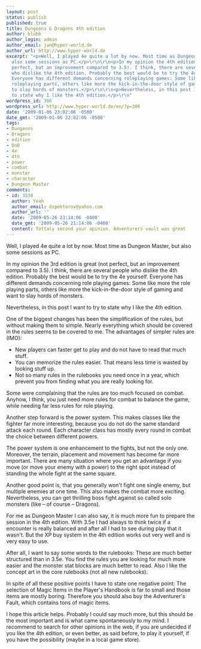 ```yaml
---
layout: post
status: publish
published: true
title: Dungeons & Dragons 4th edition
author: blubb
author_login: admin
author_email: jan@hyper-world.de
author_url: http://www.hyper-world.de
excerpt: "<p>Well, I played 4e quite a lot by now. Most time as Dungeon Master, but
  also some sessions as PC.</p>\r\n\r\n<p>In my opinion the 4th edition is great (not
  perfect, but an improvement compared to 3.5). I think, there are several people
  who dislike the 4th edition. Probably the best would be to try the 4e yourself.
  Everyone has different demands concerning roleplaying games: Some like more the
  roleplaying parts, others like more the kick-in-the-door style of gaming and want
  to slay hords of monsters.</p>\r\n\r\n<p>Nevertheless, in this post I want to try
  to state why I like the 4th edition.</p>\r\n"
wordpress_id: 306
wordpress_url: http://www.hyper-world.de/en/?p=306
date: '2009-01-06 23:02:06 -0500'
date_gmt: '2009-01-06 22:02:06 -0500'
tags:
- Dungeons
- Dragons
- edition
- DnD
- 4e
- 4th
- power
- combat
- monster
- character
- Dungeon Master
comments:
- id: 3538
  author: Yeah
  author_email: dspektorov@yahoo.com
  author_url: ''
  date: '2009-05-26 23:14:06 -0400'
  date_gmt: '2009-05-26 21:14:06 -0400'
  content: Tottaly second your apinion. Adventurers vault was great
---
```


Well, I played 4e quite a lot by now. Most time as Dungeon Master, but also some
sessions as PC.

In my opinion the 3rd edition is great (not perfect, but an improvement compared
to 3.5). I think, there are several people who dislike the 4th edition. Probably
the best would be to try the 4e yourself. Everyone has different demands
concerning role playing games: Some like more the role playing parts, others like
more the kick-in-the-door style of gaming and want to slay hords of monsters.

Nevertheless, in this post I want to try to state why I like the 4th edition.
<!--more-->

One of the biggest changes has been the simplification of the rules, but without
making them to simple. Nearly everything which should be covered in the rules
seems to be covered to me. The advantages of simpler rules are (IMO):

* New players can faster get to play and do not have to read that much stuff.
* You can memorize the rules easier. That means less time is wasted by looking
  stuff up.
* Not so many rules in the rulebooks you need once in a year, which prevent you
  from finding what you are really looking for.

Some were complaining that the rules are too much focused on combat. Anyhow,
I think, you just need more rules for combat to balance the game, while needing
far less rules for role playing.

Another step forward is the power system. This makes classes like the fighter
far more interesting, because you do not do the same standard attack each round.
Each character class has mostly every round in combat the choice between
different powers.

The power system is one enhancement to the fights, but not the only one.
Moreover, the terrain, placement and movement has become far more important.
There are many situation where you get an advantage if you move (or move your
enemy with a power) to the right spot instead of standing the whole fight at the
same square.

Another good point is, that you generally won't fight one single enemy, but
multiple enemies at one time. This also makes the combat more exciting.
Nevertheless, you can get thrilling boss fight against so called solo monsters
(like &ndash; of course &ndash; Dragons).

For me as Dungeon Master I can also say, it is much more fun to prepare the
session in the 4th edition. With 3.5e I had always to think twice if a encounter
is really balanced and after all I had to see during play that it wasn't. But
the XP buy system in the 4th edition works out very well and is very easy to
use.

After all, I want to say some words to the rulebooks: These are much better
structured than in 3.5e. You find the rules you are looking for much more easier
and the monster stat blocks are much better to read. Also I like the concept art
in the core rulebooks (not all new rulebooks).

In spite of all these positive points I have to state one negative point: The
selection of Magic Items in the Player's Handbook is far to small and those
items are mostly boring. Therefore you should also buy the Adventurer's Fault,
which contains tons of magic items.

I hope this article helps. Probably I could say much more, but this should be
the most important and is what came spontaneously to my mind. I recommend to
search for other opinions in the web, if you are undecided if you like the 4th
edition, or even better, as said before, to play it yourself, if you have the
possibility (maybe in a local game store).
